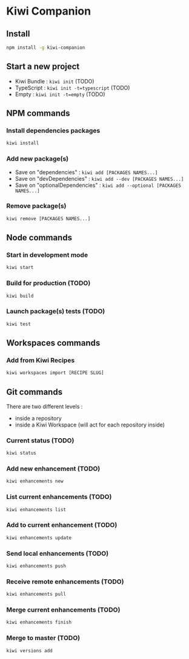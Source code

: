 
# Kiwi Companion


## Install
```bash
npm install -g kiwi-companion
```


## Start a new project
* Kiwi Bundle : `kiwi init` (TODO)
* TypeScript : `kiwi init -t=typescript` (TODO)
* Empty : `kiwi init -t=empty` (TODO)


## NPM commands

### Install dependencies packages
```bash
kiwi install
```

### Add new package(s)
* Save on "dependencies" : `kiwi add [PACKAGES NAMES...]`
* Save on "devDependencies" : `kiwi add --dev [PACKAGES NAMES...]`
* Save on "optionalDependencies" : `kiwi add --optional [PACKAGES NAMES...]`

### Remove package(s)
```bash
kiwi remove [PACKAGES NAMES...]
```


## Node commands

### Start in development mode
```bash
kiwi start
```

### Build for production (TODO)
```bash
kiwi build
```

### Launch package(s) tests (TODO)
```bash
kiwi test
```


## Workspaces commands

### Add from Kiwi Recipes
```bash
kiwi workspaces import [RECIPE SLUG]
```


## Git commands

There are two different levels :
- inside a repository
- inside a Kiwi Workspace (will act for each repository inside)

### Current status (TODO)
```bash
kiwi status
```

### Add new enhancement (TODO)
```bash
kiwi enhancements new
```

### List current enhancements (TODO)
```bash
kiwi enhancements list
```

### Add to current enhancement (TODO)
```bash
kiwi enhancements update
```

### Send local enhancements (TODO)
```bash
kiwi enhancements push
```

### Receive remote enhancements (TODO)
```bash
kiwi enhancements pull
```

### Merge current enhancements (TODO)
```bash
kiwi enhancements finish
```

### Merge to master (TODO)
```bash
kiwi versions add
```
